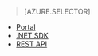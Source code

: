 ﻿> [AZURE.SELECTOR]
- [Portal](../articles/media-services/media-services-manage-content.md#publish)
- [.NET SDK](../articles/media-services/media-services-deliver-streaming-content.md)
- [REST API](../articles/media-services/media-services-rest-deliver-streaming-content.md)
